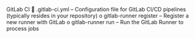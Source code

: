 
GitLab CI
 .gitlab-ci.yml – Configuration file for GitLab CI/CD pipelines
(typically resides in your repository)
o gitlab-runner register – Register a new runner with
GitLab
o gitlab-runner run – Run the GitLab Runner to process
jobs